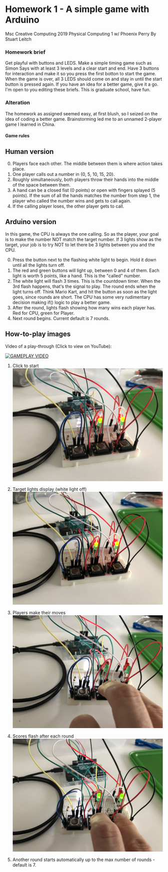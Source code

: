 # Homework 1 - A simple game with Arduino
Msc Creative Computing 2019
Physical Computing 1 w/ Phoenix Perry
By Stuart Leitch

### Homework brief
Get playful with buttons and LEDS. Make a simple timing game such as Simon Says with at least 3 levels and a clear start and end. Have 3 buttons for interaction and make it so you press the first botton to start the game. When the game is over, all 3 LEDS should come on and stay in until the start button is pressed again. If you have an idea for a better game, give it a go. I'm open to you editing these briefs. This is graduate school, have fun.

### Alteration
The homework as assigned seemed easy, at first blush, so I seized on the idea of coding a better game. Brainstorming led me to an unnamed 2-player game I learned in China. 

#### Game rules
Human version
---
0. Players face each other. The middle between them is where action takes place.
1. One player calls out a number in {0, 5, 10, 15, 20}.
2. Roughly simultaneously, both players throw their hands into the middle of the space between them.
3. A hand can be a closed fist (0 points) or open with fingers splayed (5 points). If the sum of all the hands matches the number from step 1, the player who called the number wins and gets to call again. 
4. If the calling player loses, the other player gets to call.

Arduino version
---
In this game, the CPU is always the one calling. So as the player, your goal is to make the number NOT match the target number. If 3 lights show as the target, your job is to try NOT to let there be 3 lights between you and the CPU.

0. Press the button next to the flashing white light to begin. Hold it down until all the lights turn off.
1. The red and green buttons will light up, between 0 and 4 of them. Each light is worth 5 points, like a hand. This is the "called" number.
2. The white light will flash 3 times. This is the countdown timer. When the 3rd flash happens, that's the signal to play. The round ends when the light turns off. Think Mario Kart, and hit the button as soon as the light goes, since rounds are short. The CPU has some very rudimentary decision making if() logic to play a better game.
3. After the round, lights flash showing how many wins each player has. Red for CPU, green for Player.
4. Next round begins. Current default is 7 rounds.


How-to-play images
---

Video of a play-through (Click to view on YouTube):

[![GAMEPLAY VIDEO](https://i9.ytimg.com/vi/gqpZJV6mhek/mqdefault.jpg?time=1570394857301&sqp=CMyk6ewF&rs=AOn4CLBayOu7qrWswHx5CyTSdRDnxaQSyA)](https://youtu.be/gqpZJV6mhek "GAMEPLAY VIDEO")

1. Click to start
![Click start](https://github.com/Toruitas/pcomp/blob/master/wk1/1_press_start.JPG)

2. Target lights display (white light off)
![Target](https://github.com/Toruitas/pcomp/blob/master/wk1/2_target.JPG)

3. Players make their moves
![Moves](https://github.com/Toruitas/pcomp/blob/master/wk1/3_player_move.JPG)

4. Scores flash after each round
![Scores](https://github.com/Toruitas/pcomp/blob/master/wk1/4_display_scores.JPG)

5. Another round starts automatically up to the max number of rounds - default is 7.